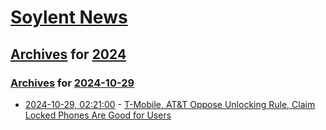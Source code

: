 # [Soylent News](../../../README.md)

## [Archives](../../index.md) for [2024](../index.md)

### [Archives](../../index.md) for [2024-10-29](index.md)

* [2024-10-29, 02:21:00](https://soylentnews.org/article.pl?sid=24/10/27/1437217&from=rss) - [T-Mobile, AT&T Oppose Unlocking Rule, Claim Locked Phones Are Good for Users](https://soylentnews.org/article.pl?sid=24/10/27/1437217&from=rss)
